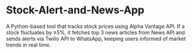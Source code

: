 # Stock-Alert-and-News-App
A Python-based tool that tracks stock prices using Alpha Vantage API. If a stock fluctuates by ≥5%, it fetches top 3 news articles from News API and sends alerts via Twilio API to WhatsApp, keeping users informed of market trends in real time.
